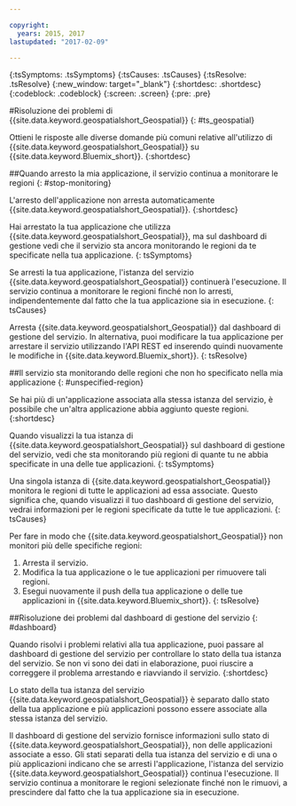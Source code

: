 ```yaml
---

copyright:
  years: 2015, 2017
lastupdated: "2017-02-09"

---
```


<!-- Attribute definitions --> 
{:tsSymptoms: .tsSymptoms} 
{:tsCauses: .tsCauses} 
{:tsResolve: .tsResolve} 
{:new_window: target="_blank"}
{:shortdesc: .shortdesc}
{:codeblock: .codeblock}
{:screen: .screen}
{:pre: .pre}

#Risoluzione dei problemi di {{site.data.keyword.geospatialshort_Geospatial}} 
{: #ts_geospatial}


Ottieni le risposte alle diverse domande più comuni relative all'utilizzo di {{site.data.keyword.geospatialshort_Geospatial}} su {{site.data.keyword.Bluemix_short}}.
{:shortdesc}

##Quando arresto la mia applicazione, il servizio continua a monitorare le regioni
{: #stop-monitoring}


L'arresto dell'applicazione non arresta automaticamente {{site.data.keyword.geospatialshort_Geospatial}}.
{:shortdesc}


Hai arrestato la tua applicazione che utilizza {{site.data.keyword.geospatialshort_Geospatial}}, ma sul dashboard di gestione
vedi che il servizio sta ancora monitorando le regioni da te specificate nella
tua applicazione.
{: tsSymptoms}


Se arresti la tua applicazione, l'istanza del servizio {{site.data.keyword.geospatialshort_Geospatial}} continuerà l'esecuzione. Il servizio continua a monitorare le regioni finché non lo arresti, indipendentemente dal fatto che la tua
applicazione sia in esecuzione. 
{: tsCauses}


Arresta {{site.data.keyword.geospatialshort_Geospatial}} dal dashboard di gestione del servizio. In alternativa, puoi modificare la tua applicazione per arrestare il servizio utilizzando l'API REST ed inserendo quindi nuovamente le modifiche in {{site.data.keyword.Bluemix_short}}.
{: tsResolve}

##Il servizio sta monitorando delle regioni che non ho specificato nella mia applicazione
{: #unspecified-region}



Se hai più di un'applicazione associata alla stessa istanza del servizio, è possibile che un'altra applicazione abbia aggiunto queste regioni.
{:shortdesc}



Quando visualizzi la tua istanza di {{site.data.keyword.geospatialshort_Geospatial}} sul dashboard di gestione del servizio, vedi che sta monitorando più regioni di quante tu ne abbia specificate in una delle tue applicazioni.
{: tsSymptoms}

Una singola istanza di {{site.data.keyword.geospatialshort_Geospatial}} monitora le regioni di tutte le applicazioni ad essa associate. Questo significa che, quando visualizzi il tuo dashboard di gestione del servizio, vedrai informazioni per le regioni specificate da tutte le tue applicazioni.
{: tsCauses}

Per fare in modo che {{site.data.keyword.geospatialshort_Geospatial}} non monitori più delle specifiche regioni:

1. Arresta il servizio.
2. Modifica la tua applicazione o le tue applicazioni per rimuovere tali regioni.
3. Esegui nuovamente il push della tua applicazione o delle tue applicazioni in {{site.data.keyword.Bluemix_short}}.
{: tsResolve}


##Risoluzione dei problemi dal dashboard di gestione del servizio
{: #dashboard}

Quando risolvi i problemi relativi alla tua applicazione, puoi passare al
dashboard di gestione del servizio per controllare lo stato
della tua istanza del servizio. Se non vi sono dei dati in elaborazione, puoi
  riuscire a correggere il problema arrestando e riavviando il
servizio.
{:shortdesc}

Lo stato della tua istanza del servizio {{site.data.keyword.geospatialshort_Geospatial}} è separato dallo
stato della tua applicazione e più applicazioni possono essere associate alla stessa istanza del servizio. 

Il
dashboard di gestione del servizio fornisce informazioni sullo stato di {{site.data.keyword.geospatialshort_Geospatial}}, non delle applicazioni associate
a esso. Gli stati separati della tua istanza del servizio e di una o più applicazioni
indicano che se arresti l'applicazione, l'istanza del servizio {{site.data.keyword.geospatialshort_Geospatial}} continua l'esecuzione. Il
servizio continua a monitorare le regioni selezionate finché non le rimuovi, a prescindere
dal fatto che la tua
applicazione sia in esecuzione.
